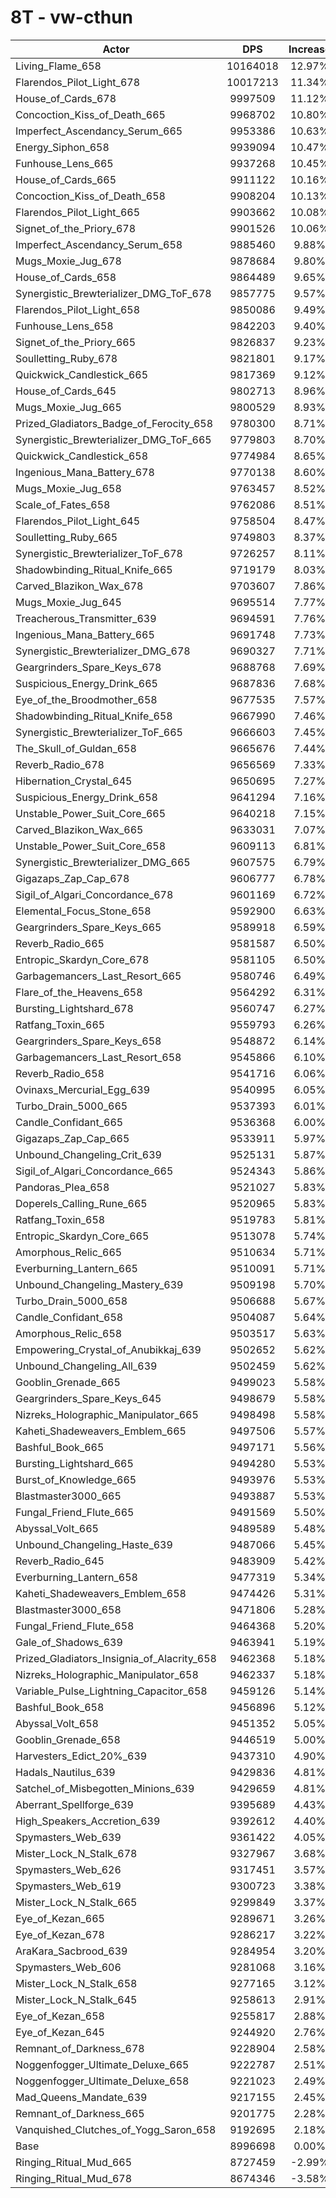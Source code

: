 # 8T - vw-cthun
| Actor | DPS | Increase |
|---|:---:|:---:|
|Living_Flame_658|10164018|12.97%|
|Flarendos_Pilot_Light_678|10017213|11.34%|
|House_of_Cards_678|9997509|11.12%|
|Concoction_Kiss_of_Death_665|9968702|10.80%|
|Imperfect_Ascendancy_Serum_665|9953386|10.63%|
|Energy_Siphon_658|9939094|10.47%|
|Funhouse_Lens_665|9937268|10.45%|
|House_of_Cards_665|9911122|10.16%|
|Concoction_Kiss_of_Death_658|9908204|10.13%|
|Flarendos_Pilot_Light_665|9903662|10.08%|
|Signet_of_the_Priory_678|9901526|10.06%|
|Imperfect_Ascendancy_Serum_658|9885460|9.88%|
|Mugs_Moxie_Jug_678|9878684|9.80%|
|House_of_Cards_658|9864489|9.65%|
|Synergistic_Brewterializer_DMG_ToF_678|9857775|9.57%|
|Flarendos_Pilot_Light_658|9850086|9.49%|
|Funhouse_Lens_658|9842203|9.40%|
|Signet_of_the_Priory_665|9826837|9.23%|
|Soulletting_Ruby_678|9821801|9.17%|
|Quickwick_Candlestick_665|9817369|9.12%|
|House_of_Cards_645|9802713|8.96%|
|Mugs_Moxie_Jug_665|9800529|8.93%|
|Prized_Gladiators_Badge_of_Ferocity_658|9780300|8.71%|
|Synergistic_Brewterializer_DMG_ToF_665|9779803|8.70%|
|Quickwick_Candlestick_658|9774984|8.65%|
|Ingenious_Mana_Battery_678|9770138|8.60%|
|Mugs_Moxie_Jug_658|9763457|8.52%|
|Scale_of_Fates_658|9762086|8.51%|
|Flarendos_Pilot_Light_645|9758504|8.47%|
|Soulletting_Ruby_665|9749803|8.37%|
|Synergistic_Brewterializer_ToF_678|9726257|8.11%|
|Shadowbinding_Ritual_Knife_665|9719179|8.03%|
|Carved_Blazikon_Wax_678|9703607|7.86%|
|Mugs_Moxie_Jug_645|9695514|7.77%|
|Treacherous_Transmitter_639|9694591|7.76%|
|Ingenious_Mana_Battery_665|9691748|7.73%|
|Synergistic_Brewterializer_DMG_678|9690327|7.71%|
|Geargrinders_Spare_Keys_678|9688768|7.69%|
|Suspicious_Energy_Drink_665|9687836|7.68%|
|Eye_of_the_Broodmother_658|9677535|7.57%|
|Shadowbinding_Ritual_Knife_658|9667990|7.46%|
|Synergistic_Brewterializer_ToF_665|9666603|7.45%|
|The_Skull_of_Guldan_658|9665676|7.44%|
|Reverb_Radio_678|9656569|7.33%|
|Hibernation_Crystal_645|9650695|7.27%|
|Suspicious_Energy_Drink_658|9641294|7.16%|
|Unstable_Power_Suit_Core_665|9640218|7.15%|
|Carved_Blazikon_Wax_665|9633031|7.07%|
|Unstable_Power_Suit_Core_658|9609113|6.81%|
|Synergistic_Brewterializer_DMG_665|9607575|6.79%|
|Gigazaps_Zap_Cap_678|9606777|6.78%|
|Sigil_of_Algari_Concordance_678|9601169|6.72%|
|Elemental_Focus_Stone_658|9592900|6.63%|
|Geargrinders_Spare_Keys_665|9589918|6.59%|
|Reverb_Radio_665|9581587|6.50%|
|Entropic_Skardyn_Core_678|9581105|6.50%|
|Garbagemancers_Last_Resort_665|9580746|6.49%|
|Flare_of_the_Heavens_658|9564292|6.31%|
|Bursting_Lightshard_678|9560747|6.27%|
|Ratfang_Toxin_665|9559793|6.26%|
|Geargrinders_Spare_Keys_658|9548872|6.14%|
|Garbagemancers_Last_Resort_658|9545866|6.10%|
|Reverb_Radio_658|9541716|6.06%|
|Ovinaxs_Mercurial_Egg_639|9540995|6.05%|
|Turbo_Drain_5000_665|9537393|6.01%|
|Candle_Confidant_665|9536368|6.00%|
|Gigazaps_Zap_Cap_665|9533911|5.97%|
|Unbound_Changeling_Crit_639|9525131|5.87%|
|Sigil_of_Algari_Concordance_665|9524343|5.86%|
|Pandoras_Plea_658|9521027|5.83%|
|Doperels_Calling_Rune_665|9520965|5.83%|
|Ratfang_Toxin_658|9519783|5.81%|
|Entropic_Skardyn_Core_665|9513078|5.74%|
|Amorphous_Relic_665|9510634|5.71%|
|Everburning_Lantern_665|9510091|5.71%|
|Unbound_Changeling_Mastery_639|9509198|5.70%|
|Turbo_Drain_5000_658|9506688|5.67%|
|Candle_Confidant_658|9504087|5.64%|
|Amorphous_Relic_658|9503517|5.63%|
|Empowering_Crystal_of_Anubikkaj_639|9502652|5.62%|
|Unbound_Changeling_All_639|9502459|5.62%|
|Gooblin_Grenade_665|9499023|5.58%|
|Geargrinders_Spare_Keys_645|9498679|5.58%|
|Nizreks_Holographic_Manipulator_665|9498498|5.58%|
|Kaheti_Shadeweavers_Emblem_665|9497506|5.57%|
|Bashful_Book_665|9497171|5.56%|
|Bursting_Lightshard_665|9494280|5.53%|
|Burst_of_Knowledge_665|9493976|5.53%|
|Blastmaster3000_665|9493887|5.53%|
|Fungal_Friend_Flute_665|9491569|5.50%|
|Abyssal_Volt_665|9489589|5.48%|
|Unbound_Changeling_Haste_639|9487066|5.45%|
|Reverb_Radio_645|9483909|5.42%|
|Everburning_Lantern_658|9477319|5.34%|
|Kaheti_Shadeweavers_Emblem_658|9474426|5.31%|
|Blastmaster3000_658|9471806|5.28%|
|Fungal_Friend_Flute_658|9464368|5.20%|
|Gale_of_Shadows_639|9463941|5.19%|
|Prized_Gladiators_Insignia_of_Alacrity_658|9462368|5.18%|
|Nizreks_Holographic_Manipulator_658|9462337|5.18%|
|Variable_Pulse_Lightning_Capacitor_658|9459126|5.14%|
|Bashful_Book_658|9456896|5.12%|
|Abyssal_Volt_658|9451352|5.05%|
|Gooblin_Grenade_658|9446519|5.00%|
|Harvesters_Edict_20%_639|9437310|4.90%|
|Hadals_Nautilus_639|9429836|4.81%|
|Satchel_of_Misbegotten_Minions_639|9429659|4.81%|
|Aberrant_Spellforge_639|9395689|4.43%|
|High_Speakers_Accretion_639|9392612|4.40%|
|Spymasters_Web_639|9361422|4.05%|
|Mister_Lock_N_Stalk_678|9327967|3.68%|
|Spymasters_Web_626|9317451|3.57%|
|Spymasters_Web_619|9300723|3.38%|
|Mister_Lock_N_Stalk_665|9299849|3.37%|
|Eye_of_Kezan_665|9289671|3.26%|
|Eye_of_Kezan_678|9286217|3.22%|
|AraKara_Sacbrood_639|9284954|3.20%|
|Spymasters_Web_606|9281068|3.16%|
|Mister_Lock_N_Stalk_658|9277165|3.12%|
|Mister_Lock_N_Stalk_645|9258613|2.91%|
|Eye_of_Kezan_658|9255817|2.88%|
|Eye_of_Kezan_645|9244920|2.76%|
|Remnant_of_Darkness_678|9228904|2.58%|
|Noggenfogger_Ultimate_Deluxe_665|9222787|2.51%|
|Noggenfogger_Ultimate_Deluxe_658|9221023|2.49%|
|Mad_Queens_Mandate_639|9217155|2.45%|
|Remnant_of_Darkness_665|9201775|2.28%|
|Vanquished_Clutches_of_Yogg_Saron_658|9192695|2.18%|
|Base|8996698|0.00%|
|Ringing_Ritual_Mud_665|8727459|-2.99%|
|Ringing_Ritual_Mud_678|8674346|-3.58%|

